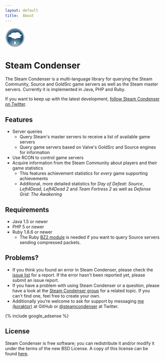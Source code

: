 ```yaml
---
layout: default
title:  About
---
```

<div id="logo">
  <img alt="Steam Condenser logo"
       src="images/steam-condenser-64x64-opaque.png" />
</div>

Steam Condenser
===============

The Steam Condenser is a multi-language library for querying the Steam
Community, Source and GoldSrc game servers as well as the Steam master servers.
Currently it is implemented in Java, PHP and Ruby.

If you want to keep up with the latest development, [follow Steam Condenser on
Twitter][5].

## Features
- Server queries
  - Query Steam's master servers to receive a list of available game servers
  - Query game servers based on Valve's GoldSrc and Source engines for
    information
- Use RCON to control game servers
- Acquire information from the Steam Community about players and their game
  statistics
  - This features achievement statistics for *every* game supporting
    achievements
  - Additional, more detailed statistics for *Day of Defeat: Source*,
    *Left4Dead*, *Left4Dead 2* and *Team Fortress 2* as well as *Defense Grid:
    The Awakening*

## Requirements
- Java 1.5 or newer
- PHP 5 or newer
- Ruby 1.8.6 or newer
  - The Ruby [BZ2 module][1] is needed if you want to query Source servers
    sending compressed packets.

## Problems?

- If you think you found an error in Steam Condenser, please check the [issue
  list][3] for a report. If the error hasn't been reported yet, please submit an
  issue report.
- If you have a problem with using Steam Condenser or a question, please have
  a look at the [Steam Condenser group][4] for a related topic. If you can't
  find one, feel free to create your own.
- Additionally you're welcome to ask for support by messaging [me (koraktor)][6]
  at GitHub or [@steamcondenser][5] at Twitter.

{% include google_adsense %}

## License
Steam Condenser is free software; you can redistribute it and/or modify it
under the terms of the new BSD License. A copy of this license can be found
[here][2].

  [1]: http://github.com/trans/bz2
  [2]: license.html
  [3]: http://github.com/koraktor/steam-condenser/issues
  [4]: http://groups.google.com/group/steam-condenser
  [5]: http://twitter.com/steamcondenser
  [6]: http://github.com/koraktor

